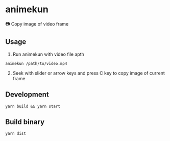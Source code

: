 # animekun

📷 Copy image of video frame


## Usage

1. Run animekun with video file apth

```
animekun /path/to/video.mp4
```

2. Seek with slider or arrow keys and press C key to copy image of current frame

## Development

```
yarn build && yarn start
```

## Build binary

```
yarn dist
```
